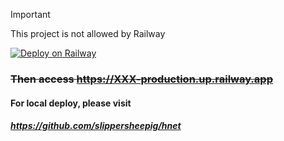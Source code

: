 > [!IMPORTANT]  
> This project is not allowed by Railway

[![Deploy on Railway](https://railway.app/button.svg)](https://railway.app/template/MGo0Om?referralCode=5JJc9I)
### ~~Then access https://XXX-production.up.railway.app~~
#### For local deploy, please visit
##### https://github.com/slippersheepig/hnet

